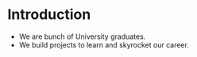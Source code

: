 # Introduction
- We are bunch of University graduates.
- We build projects to learn and skyrocket our career.
